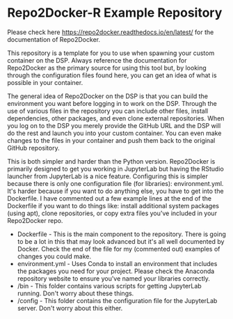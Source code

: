 # Repo2Docker-R Example Repository

Please check here https://repo2docker.readthedocs.io/en/latest/ for the documentation of Repo2Docker.

This repository is a template for you to use when spawning your custom container on the DSP. Always reference the documentation for Repo2Docker as the primary source for using this tool but, by looking through the configuration files found here, you can get an idea of what is possible in your container.

The general idea of Repo2Docker on the DSP is that you can build the environment you want before logging in to work on the DSP. Through the use of various files in the repository you can include other files, install dependencies, other packages, and even clone external repositories. When you log on to the DSP you merely provide the GitHub URL and the DSP will do the rest and launch you into your custom container. You can even make changes to the files in your container and push them back to the original GitHub repository.

This is both simpler and harder than the Python version. Repo2Docker is primarily designed to get you working in JupyterLab but having the RStudio launcher from JupyterLab is a nice feature. Configuring this is simpler because there is only one configuration file (for libraries): environment.yml. It's harder because if you want to do anything else, you have to get into the Dockerfile. I have commented out a few example lines at the end of the Dockerfile if you want to do things like: install additional system packages (using apt), clone repositories, or copy extra files you've included in your Repo2Docker repo.

* Dockerfile - This is the main component to the repository. There is going to be a lot in this that may look advanced but it's all well documented by Docker. Check the end of the file for my (commented out) examples of changes you could make.  
* environment.yml - Uses Conda to install an environment that includes the packages you need for your project. Please check the Anaconda repository website to ensure you've named your libraries correctly.   
* /bin - This folder contains various scripts for getting JupyterLab running. Don't worry about these things.  
* /config - This folder contains the configuration file for the JupyterLab server. Don't worry about this either.  
